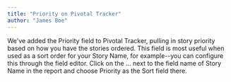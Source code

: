 ```yaml
---
title: "Priority on Pivotal Tracker"
author: "James Boe"
---
```

We've added the Priority field to Pivotal Tracker, pulling in story priority based on how you have the stories ordered.<!--more--> This field is most useful when used as a sort order for your Story Name, for example--you can configure this through the field editor. Click on the ... next to the field name of Story Name in the report and choose Priority as the Sort field there.